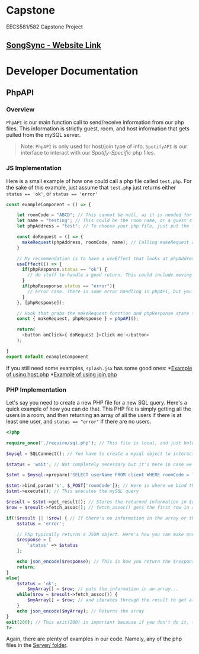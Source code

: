 # Capstone
EECS581/582 Capstone Project

[SongSync - Website Link](https://songsync.live)
---
#  Developer Documentation
## PhpAPI
### Overview
`PhpAPI` is our main function call to send/receive information from our php files. This information is strictly guest, room, and host information that gets pulled from the mySQL server. 
> Note: `PhpAPI` is only used for host/join type of info. `SpotifyAPI` is our interface to interact with our _Spotify-Specific_ php files.
### JS Implementation
Here is a small example of how one could call a php file called `test.php`. For the sake of this example, just assume that `test.php` just returns either `status == 'ok'`, or `status == 'error'`
```javascript
const exampleComponent = () => {

    let roomCode = "ABCD"; // This cannot be null, as it is needed for most (if not all) SQL queries
    let name = "testing"; // This could be the room name, or a guest's name. Can be null if the php file doesn't do anything with it.
    let phpAddress = "test"; // To choose your php file, just put the filename without ".php" on the end. PhpAPI will add that for you.

    const doRequest = () => {
      makeRequest(phpAddress, roomCode, name); // Calling makeRequest actually does the php request. After this, the phpResponse state variable below gets updated. 
    }

    // My recommendation is to have a useEffect that looks at phpAddress and if it updates, then act accordingly to what the response is.
    useEffect(() => {
      if(phpResponse.status == "ok") {
        // do stuff to handle a good return. This could include moving to another page, or displaying a message.
      }
      if(phpReseponse.status == "error"){
        // Error case. There is some error handling in phpAPI, but you may need to do extra stuff here for some cases
      }
    }, [phpResponse]);

    // Hook that grabs the makeRequest function and phpResponse state from phpAPI
    const { makeRequest, phpResponse } = phpAPI();

    return(
      <button onClick={ doRequest }>Click me!</button>
    );

}
export default exampleComponent

```
If you still need some examples, `splash.jsx` has some good ones:
  *[Example of using host.php](https://github.com/pstuever27/Capstone/blob/9bfa33a7876f139e5f328eb0409b7be911267b4c/FrontEndReact_Dev/src/pages/splash.jsx#L261)
  *[Example of using join.php](https://github.com/pstuever27/Capstone/blob/9bfa33a7876f139e5f328eb0409b7be911267b4c/FrontEndReact_Dev/src/pages/splash.jsx#L232)

### PHP Implementation
Let's say you need to create a new PHP file for a new SQL query. Here's a quick example of how you can do that. This PHP file is simply getting all the users in a room, and then returning an array of all the users if there is at least one user, and `status == "error"` if there are no users.
```php
<?php

require_once('./require/sql.php'); // This file is local, and just holds our mySQL login information. 

$mysql = SQLConnect(); // You have to create a mysql object to interact with the server

$status = 'wait'; // Not completely necessary but it's here in case we need it

$stmt = $mysql->prepare('SELECT userName FROM client WHERE roomCode = ?'); // I've been using dynamic queries. This allows us to put a '?' where the query info (roomCode, name, etc) goes, and then we can insert it later

$stmt->bind_param('s', $_POST['roomCode']); // Here is where we bind the roomCode to that '?'. To do multiple '?'s in a query, you would do $stmt->bind_param('ss', $_POST['roomCode'], $_POST['name']);
$stmt->execute(); // This executes the mySQL query 

$result = $stmt->get_result(); // Stores the returned information in $result. In this case, it's an array
$row = $result->fetch_assoc(); // fetch_assoc() gets the first row in a result. 

if(!$result || !$row) { // If there's no information in the array or the row, then it's an error
    $status = 'error';

    // Php typically returns a JSON object. Here's how you can make one for that using our status
    $response = [
        'status' => $status
    ];

    echo json_encode($response); // This is how you return the $response JSON object to javascript. 
    return;
}
else{
    $status = 'ok';
        $myArray[] = $row; // puts the information in an array...
    while($row = $result->fetch_assoc()) {
        $myArray[] = $row; // and iterates through the result to get all the guests in the room
    }
    echo json_encode($myArray); // Returns the array
}
exit(200); // This exit(200) is important because if you don't do it, then your php can keep running in the background and cause unintended side-effects
?>

```
Again, there are plenty of examples in our code. Namely, any of the php files in the [Server/ folder](https://github.com/pstuever27/Capstone/tree/9bfa33a7876f139e5f328eb0409b7be911267b4c/FrontEndReact_Dev/Server).
